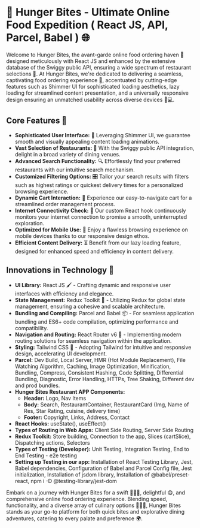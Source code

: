 # 🍔 Hunger Bites - Ultimate Online Food Expedition ( React JS, API, Parcel, Babel ) 🌐 

Welcome to Hunger Bites, the avant-garde online food ordering haven 🏡 designed meticulously with React JS and enhanced by the extensive database of the Swiggy public API, ensuring a wide spectrum of restaurant selections 🍲. At Hunger Bites, we're dedicated to delivering a seamless, captivating food ordering experience 🌟, accentuated by cutting-edge features such as Shimmer UI for sophisticated loading aesthetics, lazy loading for streamlined content presentation, and a universally responsive design ensuring an unmatched usability across diverse devices 📱💻.

## Core Features 🌈

- **Sophisticated User Interface:** 🎨 Leveraging Shimmer UI, we guarantee smooth and visually appealing content loading animations.
- **Vast Selection of Restaurants:** 🍴 With the Swiggy public API integration, delight in a broad variety of dining venues.
- **Advanced Search Functionality:** 🔍 Effortlessly find your preferred restaurants with our intuitive search mechanism.
- **Customized Filtering Options:** 🎛️ Tailor your search results with filters such as highest ratings or quickest delivery times for a personalized browsing experience.
- **Dynamic Cart Interaction:** 🛒 Experience our easy-to-navigate cart for a streamlined order management process.
- **Internet Connectivity Check:** 🔌 Our custom React hook continuously monitors your internet connection to promise a smooth, uninterrupted exploration.
- **Optimized for Mobile Use:** 📱 Enjoy a flawless browsing experience on mobile devices thanks to our responsive design ethos.
- **Efficient Content Delivery:** ⏳ Benefit from our lazy loading feature, designed for enhanced speed and efficiency in content delivery.

## Innovations in Technology 🚀

- **UI Library:** React JS 🖌️ - Crafting dynamic and responsive user interfaces with efficiency and elegance.
- **State Management:** Redux Toolkit 🔧 - Utilizing Redux for global state management, ensuring a cohesive and scalable architecture.
- **Bundling and Compiling:** Parcel and Babel 📦 - For seamless application bundling and ES6+ code compilation, optimizing performance and compatibility.
- **Navigation and Routing:** React Router v6 🚦 - Implementing modern routing solutions for seamless navigation within the application.
- **Styling:** Tailwind CSS 💅 - Adopting Tailwind for intuitive and responsive design, accelerating UI development.
- **Parcel:** Dev Build, Local Server, HMR (Hot Module Replacement), File Watching Algorithm, Caching, Image Optimization, Minification, Bundling, Compress, Consistent Hashing, Code Splitting, Differential Bundling, Diagnostic, Error Handling, HTTPs, Tree Shaking, Different dev and prod bundles.
- **Hunger Bites Restaurant APP Components:** 
  - **Header:** Logo, Nav Items
  - **Body:** Search, RestaurantContainer, RestaurantCard (Img, Name of Res, Star Rating, cuisine, delivery time)
  - **Footer:** Copyright, Links, Address, Contact
- **React Hooks:** useState(), useEffect()
- **Types of Routing in Web Apps:** Client Side Routing, Server Side Routing
- **Redux Toolkit:** Store building, Connection to the app, Slices (cartSlice), Dispatching actions, Selectors
- **Types of Testing (Developer):** Unit Testing, Integration Testing, End to End Testing - e2e testing
- **Setting up Testing in our app:** Installation of React Testing Library, Jest, Babel dependencies, Configuration of Babel and Parcel Config file, Jest initialization, Installation of jsdom library, Installation of @babel/preset-react, npm i -D @testing-library/jest-dom

Embark on a journey with Hunger Bites for a swift 🏃‍♂️💨, delightful 😋, and comprehensive online food ordering experience. Blending speed, functionality, and a diverse array of culinary options 🥗🍔🍣, Hunger Bites stands as your go-to platform for both quick bites and explorative dining adventures, catering to every palate and preference 🌍.
